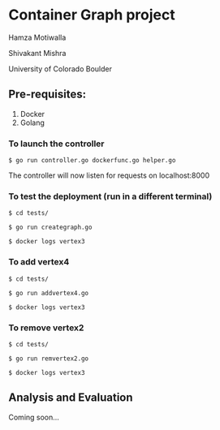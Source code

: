 # Container Graph project
Hamza Motiwalla

Shivakant Mishra

University of Colorado Boulder


## Pre-requisites:
1. Docker
2. Golang


### To launch the controller
`$ go run controller.go dockerfunc.go helper.go`

The controller will now listen for requests on localhost:8000


### To test the deployment (run in a different terminal)
`$ cd tests/`

`$ go run creategraph.go`

`$ docker logs vertex3`

### To add vertex4
`$ cd tests/`

`$ go run addvertex4.go`

`$ docker logs vertex3`

### To remove vertex2
`$ cd tests/`

`$ go run remvertex2.go`

`$ docker logs vertex3`


## Analysis and Evaluation 
Coming soon...

